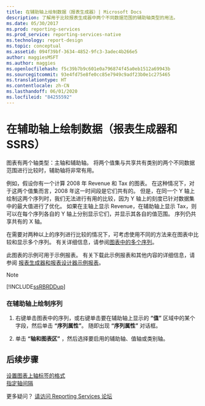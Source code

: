 ```yaml
---
title: 在辅助轴上绘制数据（报表生成器）| Microsoft Docs
description: 了解用于比较报表生成器中两个不同数据范围的辅助轴类型的用法。
ms.date: 05/30/2017
ms.prod: reporting-services
ms.prod_service: reporting-services-native
ms.technology: report-design
ms.topic: conceptual
ms.assetid: 094f39bf-3634-4852-9fc3-3adec4b266e5
author: maggiesMSFT
ms.author: maggies
ms.openlocfilehash: f5c39b7b9c601e0a796874f45a0eb1512a69943b
ms.sourcegitcommit: 93e4fd75e8fe0cc85e7949c9adf23b0e1c275465
ms.translationtype: HT
ms.contentlocale: zh-CN
ms.lasthandoff: 06/01/2020
ms.locfileid: "84255592"
---
```

# <a name="plot-data-on-a-secondary-axis-report-builder-and-ssrs"></a>在辅助轴上绘制数据（报表生成器和 SSRS）

图表有两个轴类型：主轴和辅助轴。 将两个值集与共享共有类别的两个不同数据范围进行比较时，辅助轴将非常有用。  
  
 例如，假设你有一个计算 2008 年 Revenue 和 Tax 的图表。 在这种情况下，对于这两个值集而言，2008 年这一时间段是它们共有的。 但是，在同一个 Y 轴上绘制这两个序列时，我们无法进行有用的比较，因为 Y 轴上的刻度已针对数据集中的最大值进行了优化。 如果在主轴上显示 Revenue，在辅助轴上显示 Tax，则可以在每个序列各自的 Y 轴上分别显示它们，并显示其各自的值范围。 序列仍共享共有的 X 轴。  
  
 在需要对两种以上的序列进行比较的情况下，可考虑使用不同的方法来在图表中比较和显示多个序列。 有关详细信息，请参阅[图表中的多个序列](../../reporting-services/report-design/multiple-series-on-a-chart-report-builder-and-ssrs.md)。  
  
 此图表的示例可用于示例报表。 有关下载此示例报表和其他内容的详细信息，请参阅 [报表生成器和报表设计器示例报表](https://go.microsoft.com/fwlink/?LinkId=198283)。  
  
> [!NOTE]  
>  [!INCLUDE[ssRBRDDup](../../includes/ssrbrddup-md.md)]  
  
### <a name="to-plot-a-series-on-the-secondary-axis"></a>在辅助轴上绘制序列  
  
1.  右键单击图表中的序列，或右键单击要在辅助轴上显示的 **“值”** 区域中的某个字段，然后单击 **“序列属性”**。 随即出现 **“序列属性”** 对话框。  
  
2.  单击 **“轴和图表区”** ，然后选择要启用的辅助轴、值轴或类别轴。  

## <a name="next-steps"></a>后续步骤

[设置图表上轴标签的格式](../../reporting-services/report-design/formatting-axis-labels-on-a-chart-report-builder-and-ssrs.md)   
[指定轴间隔](../../reporting-services/report-design/specify-an-axis-interval-report-builder-and-ssrs.md)  

更多疑问？ [请访问 Reporting Services 论坛](https://go.microsoft.com/fwlink/?LinkId=620231)
